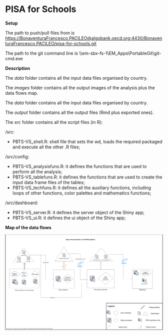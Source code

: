 # PISA for Schools

**Setup**

The path to push/pull files from is 
https://BonaventuraFrancesco.PACILEO@algobank.oecd.org:4430/BonaventuraFrancesco.PACILEO/pisa-for-schools.git

The path to the git command line is 
\\\em-sbx-fs-1\EM_Apps\PortableGit\git-cmd.exe


**Description**

The *data* folder contains all the input data files organised by country.

The *images* folder contains all the output images of the analysis plus the data flows map.

The *data* folder contains all the input data files organised by country.

The *output* folder contains all the output files (Rmd plus exported ones).

The *src* folder contains all the script files (in R):

/src:
*  PBTS-VS_shell.R: shell file that sets the wd, loads the required packaged and execute all the other .R files;

/src/config:
*  PBTS-VS_analysisfuns.R: it defines the functions that are used to perform all the analysis;
*  PBTS-VS_tablefuns.R: it defines the functions that are used to create the input data frame files of the tables;
*  PBTS-VS_techfuns.R: it defines all the auxiliary functions, including loops of other functions, color palettes and mathematics functions;

/src/dashboard:
*  PBTS-VS_server.R: it defines the server object of the Shiny app;
*  PBTS-VS_ui.R: it defines the ui object of the Shiny app;
  

**Map of the data flows**

![](./images/infoarch2.png)